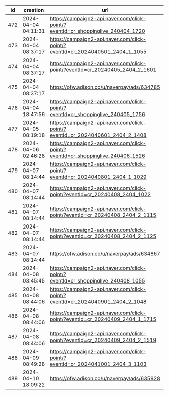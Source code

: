 | id  | creation            | url                                                                              | visit |
| --- | ------------------- | -------------------------------------------------------------------------------- | ----- |
| 472 | 2024-04-04 04:11:31 | https://campaign2-api.naver.com/click-point/?eventId=cr_shoppinglive_240404_1720 |       |
| 473 | 2024-04-04 08:37:17 | https://campaign2-api.naver.com/click-point/?eventId=cr_2024040501_2404_1_1055   |       |
| 474 | 2024-04-04 08:37:17 | https://campaign2-api.naver.com/click-point/?eventId=cr_20240405_2404_2_1601     |       |
| 475 | 2024-04-04 08:37:17 | https://ofw.adison.co/u/naverpay/ads/634785                                      |       |
| 476 | 2024-04-04 18:47:56 | https://campaign2-api.naver.com/click-point/?eventId=cr_shoppinglive_240405_1756 |       |
| 477 | 2024-04-05 08:19:18 | https://campaign2-api.naver.com/click-point/?eventId=cr_2024040601_2404_2_1408   |       |
| 478 | 2024-04-06 02:46:28 | https://campaign2-api.naver.com/click-point/?eventId=cr_shoppinglive_240406_1526 |       |
| 479 | 2024-04-07 08:14:44 | https://campaign2-api.naver.com/click-point/?eventId=cr_2024040801_2404_1_1029   |       |
| 480 | 2024-04-07 08:14:44 | https://campaign2-api.naver.com/click-point/?eventId=cr_20240408_2404_1022       |       |
| 481 | 2024-04-07 08:14:44 | https://campaign2-api.naver.com/click-point/?eventId=cr_20240408_2404_2_1115     |       |
| 482 | 2024-04-07 08:14:44 | https://campaign2-api.naver.com/click-point/?eventId=cr_20240408_2404_2_1125     |       |
| 483 | 2024-04-07 08:14:44 | https://ofw.adison.co/u/naverpay/ads/634867                                      |       |
| 484 | 2024-04-08 03:45:45 | https://campaign2-api.naver.com/click-point/?eventId=cr_shoppinglive_240408_1055 |       |
| 485 | 2024-04-08 08:44:06 | https://campaign2-api.naver.com/click-point/?eventId=cr_2024040901_2404_2_1048   |       |
| 486 | 2024-04-08 08:44:06 | https://campaign2-api.naver.com/click-point/?eventId=cr_20240409_2404_1_1715     |       |
| 487 | 2024-04-08 08:44:06 | https://campaign2-api.naver.com/click-point/?eventId=cr_20240409_2404_2_1519     |       |
| 488 | 2024-04-09 08:49:28 | https://campaign2-api.naver.com/click-point/?eventId=cr_2024041001_2404_3_1103   |       |
| 489 | 2024-04-10 18:09:22 | https://ofw.adison.co/u/naverpay/ads/635928                                      |       |
